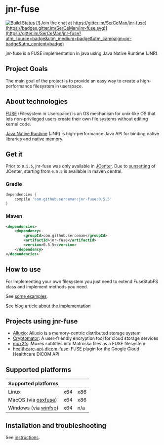jnr-fuse
==
[![Build Status](https://travis-ci.com/SerCeMan/jnr-fuse.svg?branch=master)](https://travis-ci.com/SerCeMan/jnr-fuse)  [![Join the chat at https://gitter.im/SerCeMan/jnr-fuse](https://badges.gitter.im/SerCeMan/jnr-fuse.svg)](https://gitter.im/SerCeMan/jnr-fuse?utm_source=badge&utm_medium=badge&utm_campaign=pr-badge&utm_content=badge)

jnr-fuse is a FUSE implementation in java using Java Native Runtime (JNR). 

## Project Goals

The main goal of the project is to provide an easy way to create a high-performance filesystem in userspace.

## About technologies
[FUSE](https://github.com/libfuse/libfuse) (Filesystem in Userspace)  is an OS mechanism for unix-like OS that lets non-privileged users create their own file systems without editing kernel code. 

[Java Native Runtime](https://github.com/jnr/jnr-ffi) (JNR) is high-performance Java API for binding native libraries and native memory.

## Get it

Prior to `0.5.5`, jnr-fuse was only available in [JCenter](https://bintray.com/serce/maven/jnr-fuse). Due to [sunsetting](https://jfrog.com/blog/into-the-sunset-bintray-jcenter-gocenter-and-chartcenter/) of JCenter, starting from `0.5.5` is available in maven central. 

### Gradle
```groovy
dependencies {
    compile 'com.github.serceman:jnr-fuse:0.5.5'
}
````
### Maven
```xml
<dependencies>
    <dependency>
        <groupId>com.github.serceman</groupId>
        <artifactId>jnr-fuse</artifactId>
        <version>0.5.5</version>
    </dependency>
</dependencies>
```

## How to use
For implementing your own filesystem you just need to extend FuseStubFS class and implement methods you need. 

See [some examples](https://github.com/SerCeMan/jnr-fuse/tree/master/src/main/java/ru/serce/jnrfuse/examples).

See [blog article about the implementation](http://serce.me/posts/22-06-2015-jnr-fuse/)

## Projects using jnr-fuse
* [Alluxio](https://github.com/Alluxio/alluxio/tree/master/integration/fuse): Alluxio is a memory-centric distributed storage system
* [Cryptomator](https://github.com/cryptomator/cryptomator): A user-friendly encryption tool for cloud storage services
* [mux2fs](https://github.com/tfiskgul/mux2fs): Muxes subtitles into Matroska files as a FUSE filesystem
* [healthcare-api-dicom-fuse](https://github.com/GoogleCloudPlatform/healthcare-api-dicom-fuse): FUSE plugin for the Google Cloud Healthcare DICOM API

## Supported platforms
| Supported platforms                                           |     |      |
|---------------------------------------------------------------|-----|------|
| Linux                                                         | x64 | x86  |
| MacOS (via [osxfuse](https://osxfuse.github.io/))             | x64 | x86  |
| Windows (via [winfsp](https://github.com/billziss-gh/winfsp/))| x64 | n/a  |

## Installation and troubleshooting

See [instructions](https://github.com/SerCeMan/jnr-fuse/blob/master/INSTALLATION.md).


